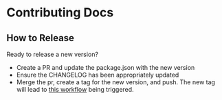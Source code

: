 # Contributing Docs

## How to Release

Ready to release a new version?

- Create a PR and update the package.json with the new version
- Ensure the CHANGELOG has been appropriately updated
- Merge the pr, create a tag for the new version, and push. The new tag will lead to [this workflow](https://github.com/grafana/grafana-azure-sdk-react/blob/main/.github/workflows/publish-npm.yml) being triggered.
